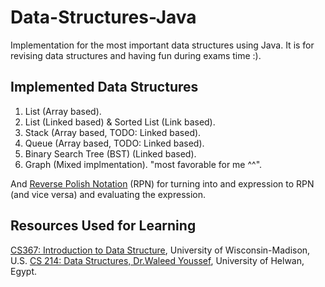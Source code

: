 # Data-Structures-Java
Implementation for the most important data structures using Java. It is for revising data structures and having fun during exams time :).   

## Implemented Data Structures 
1. List (Array based). 
2. List (Linked based) & Sorted List (Link based). 
3. Stack (Array based, TODO: Linked based). 
4. Queue (Array based, TODO: Linked based). 
5. Binary Search Tree (BST) (Linked based). 
6. Graph (Mixed implmentation). "most favorable for me ^^". 

And [Reverse Polish Notation](https://github.com/yossef-elmahdy/Data-Structures-Java/blob/main/code/PolishNotation.java) (RPN) for turning into and expression to RPN (and vice versa) and evaluating the expression. 

## Resources Used for Learning 
[CS367: Introduction to Data Structure](http://pages.cs.wisc.edu/~vernon/cs367/current/assignments.html), University of Wisconsin-Madison, U.S. 
[CS 214: Data Structures, Dr.Waleed Youssef](https://github.com/DrWaleedAYousef/Teaching/tree/master/DataStructures), University of Helwan, Egypt. 

